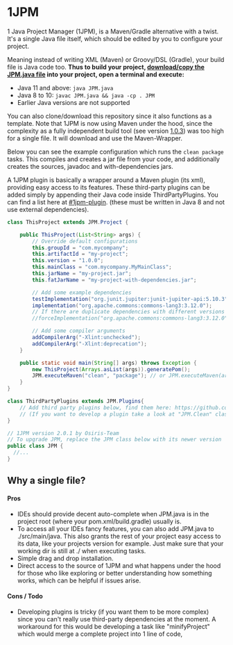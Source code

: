 # 1JPM
1 Java Project Manager (1JPM), is a Maven/Gradle alternative with a twist.
It's a single Java file itself, which should be edited by you to configure your project.

Meaning instead of writing XML (Maven) or Groovy/DSL (Gradle), your build file is Java code too.
**Thus to build your project, [download/copy the JPM.java file](https://github.com/Osiris-Team/1JPM/releases/) into your project, open a terminal and execute:**

- Java 11 and above: `java JPM.java`
- Java 8 to 10:  `javac JPM.java && java -cp . JPM`
- Earlier Java versions are not supported

You can also clone/download this repository since it also functions as a template.
Note that 1JPM is now using Maven under the hood, since the complexity as a fully independent build tool
(see version [1.0.3](https://github.com/Osiris-Team/1JPM/blob/1.0.3/src/main/java/JPM.java)) was too high for a single file. It will download and use the Maven-Wrapper.

Below you can see the example configuration which runs the `clean package` tasks.
This compiles and creates a jar file from your code, and additionally creates the sources,
javadoc and with-dependencies jars.

A 1JPM plugin is basically a wrapper around a Maven plugin (its xml), providing easy access to its features.
These third-party plugins can be added simply by appending their Java code inside ThirdPartyPlugins.
You can find a list here at [#1jpm-plugin](https://github.com/topics/1jpm-plugin?o=desc&s=updated).
(these must be written in Java 8 and not use external dependencies).

```java
class ThisProject extends JPM.Project {

    public ThisProject(List<String> args) {
        // Override default configurations
        this.groupId = "com.mycompany";
        this.artifactId = "my-project";
        this.version = "1.0.0";
        this.mainClass = "com.mycompany.MyMainClass";
        this.jarName = "my-project.jar";
        this.fatJarName = "my-project-with-dependencies.jar";

        // Add some example dependencies
        testImplementation("org.junit.jupiter:junit-jupiter-api:5.10.3");
        implementation("org.apache.commons:commons-lang3:3.12.0");
        // If there are duplicate dependencies with different versions force a specific version like so:
        //forceImplementation("org.apache.commons:commons-lang3:3.12.0");

        // Add some compiler arguments
        addCompilerArg("-Xlint:unchecked");
        addCompilerArg("-Xlint:deprecation");
    }

    public static void main(String[] args) throws Exception {
        new ThisProject(Arrays.asList(args)).generatePom();
        JPM.executeMaven("clean", "package"); // or JPM.executeMaven(args); if you prefer the CLI, like "java JPM.java clean package"
    }
}

class ThirdPartyPlugins extends JPM.Plugins{
    // Add third party plugins below, find them here: https://github.com/topics/1jpm-plugin?o=desc&s=updated
    // (If you want to develop a plugin take a look at "JPM.Clean" class further below to get started)
}

// 1JPM version 2.0.1 by Osiris-Team
// To upgrade JPM, replace the JPM class below with its newer version
public class JPM {
  //...
}
```

## Why a single file?

#### Pros
- IDEs should provide decent auto-complete when JPM.java is in the project root (where your pom.xml/build.gradle)
usually is.
- To access all your IDEs fancy features, you can also add JPM.java to ./src/main/java.
This also grants the rest of your project easy access to its data, like your projects version for example.
Just make sure that your working dir is still at ./ when executing tasks.
- Simple drag and drop installation.
- Direct access to the source of 1JPM and what happens under the hood for those who like exploring or better
understanding how something works, which can be helpful if issues arise.

#### Cons / Todo
- Developing plugins is tricky (if you want them to be more complex) since you can't really use third-party dependencies at the moment.
A workaround for this would be developing a task like "minifyProject" which would merge a complete project into 1 line of code,
